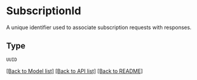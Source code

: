# SubscriptionId

A unique identifier used to associate subscription requests with responses.

## Type
```python
UUID
```


[[Back to Model list]](../../../README.md#models-v2-link) [[Back to API list]](../../../README.md#apis-v2-link) [[Back to README]](../../../README.md)
